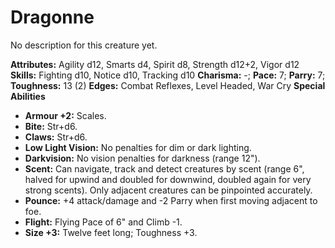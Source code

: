 # Dragonne

No description for this creature yet.

**Attributes:** Agility d12, Smarts d4, Spirit d8, Strength d12+2, Vigor
d12
**Skills:** Fighting d10, Notice d10, Tracking d10
**Charisma:** -; **Pace:** 7; **Parry:** 7; **Toughness:** 13 (2)
**Edges:** Combat Reflexes, Level Headed, War Cry
**Special Abilities**

- **Armour +2:** Scales.
- **Bite:** Str+d6.
- **Claws:** Str+d6.
- **Low Light Vision:** No penalties for dim or dark lighting.
- **Darkvision:** No vision penalties for darkness (range 12").
- **Scent:** Can navigate, track and detect creatures by scent (range
6", halved for upwind and doubled for downwind, doubled again for very
strong scents). Only adjacent creatures can be pinpointed accurately.
- **Pounce:** +4 attack/damage and -2 Parry when first moving adjacent
to foe.
- **Flight:** Flying Pace of 6" and Climb -1.
- **Size +3:** Twelve feet long; Toughness +3.
